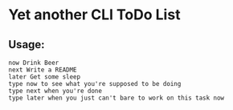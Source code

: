 Yet another CLI ToDo List
=========================

Usage:
------

	now Drink Beer
	next Write a README
	later Get some sleep
	type now to see what you're supposed to be doing
	type next when you're done
	type later when you just can't bare to work on this task now
